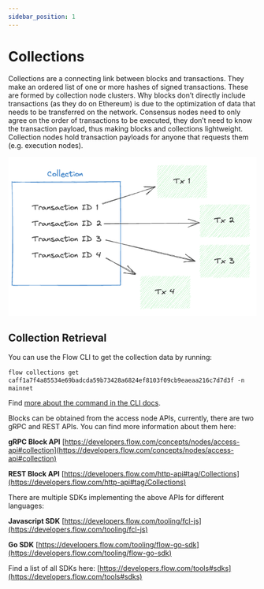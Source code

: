 ```yaml
---
sidebar_position: 1
---
```


# Collections

Collections are a connecting link between blocks and transactions. They make an ordered list of one or more hashes of signed transactions. These are formed by collection node clusters. Why blocks don’t directly include transactions (as they do on Ethereum) is due to the optimization of data that needs to be transferred on the network. Consensus nodes need to only agree on the order of transactions to be executed, they don’t need to know the transaction payload, thus making blocks and collections lightweight. Collection nodes hold transaction payloads for anyone that requests them (e.g. execution nodes). 

![Screenshot 2023-08-17 at 19.50.39.png](_collection_images/Screenshot_2023-08-17_at_19.50.39.png)

## Collection Retrieval

You can use the Flow CLI to get the collection data by running:

```
flow collections get caff1a7f4a85534e69badcda59b73428a6824ef8103f09cb9eaeaa216c7d7d3f -n mainnet
```

Find [more about the command in the CLI docs](https://developers.flow.com/next/tools/toolchains/flow-cli/get-flow-data/get-collections).

Blocks can be obtained from the access node APIs, currently, there are two gRPC and REST APIs. You can find more information about them here:

**gRPC Block API** [https://developers.flow.com/concepts/nodes/access-api#collection](https://developers.flow.com/concepts/nodes/access-api#collection)

****************REST Block API**************** [https://developers.flow.com/http-api#tag/Collections](https://developers.flow.com/http-api#tag/Collections)

There are multiple SDKs implementing the above APIs for different languages:

******************************Javascript SDK****************************** [https://developers.flow.com/tooling/fcl-js](https://developers.flow.com/tooling/fcl-js)

**************Go SDK************** [https://developers.flow.com/tooling/flow-go-sdk](https://developers.flow.com/tooling/flow-go-sdk)

Find a list of all SDKs here: [https://developers.flow.com/tools#sdks](https://developers.flow.com/tools#sdks)